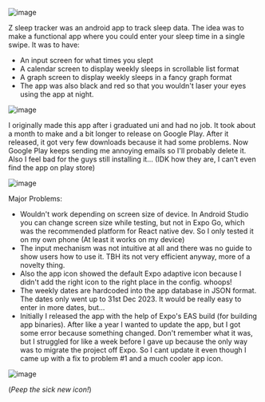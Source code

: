 ![image](https://github.com/tcheric/sleep-tracker/assets/70047300/5a9350bb-771f-44b2-a6bc-91bd14b04275)

Z sleep tracker was an android app to track sleep data. The idea was to make a functional app where you could enter your sleep time in a single swipe. It was to have: 
* An input screen for what times you slept
* A calendar screen to display weekly sleeps in scrollable list format
* A graph screen to display weekly sleeps in a fancy graph format
* The app was also black and red so that you wouldn't laser your eyes using the app at night.


![image](https://github.com/tcheric/sleep-tracker/assets/70047300/16c18248-3c84-440a-87ec-c78ee809240c)

I originally made this app after i graduated uni and had no job. It took about a month to make and a bit longer to release on Google Play. After it released, it got very few downloads because it had some problems. Now Google Play keeps sending me annoying emails so I'll probably delete it. Also I feel bad for the guys still installing it... (IDK how they are, I can't even find the app on play store)

![image](https://github.com/tcheric/sleep-tracker/assets/70047300/f1f20e0c-1231-4859-ada1-c94515e24289)

Major Problems:
* Wouldn't work depending on screen size of device. In Android Studio you can change screen size while testing, but not in Expo Go, which was the recommended platform for React native dev. So I only tested it on my own phone (At least it works on my device)
* The input mechanism was not intuitive at all and there was no guide to show users how to use it. TBH its not very efficient anyway, more of a novelty thing.
* Also the app icon showed the default Expo adaptive icon because I didn't add the right icon to the right place in the config. whoops!
* The weekly dates are hardcoded into the app database in JSON format. The dates only went up to 31st Dec 2023. It would be really easy to enter in more dates, but...
* Initially I released the app with the help of Expo's EAS build (for building app binaries). After like a year I wanted to update the app, but I got some error because something changed. Don't remember what it was, but I struggled for like a week before I gave up because the only way was to migrate the project off Expo. So I cant update it even though I came up with a fix to problem #1 and a much cooler app icon.

![image](https://github.com/tcheric/sleep-tracker/assets/70047300/0f8ea317-d340-4564-a70e-1947b9865003)

(*Peep the sick new icon!*)
